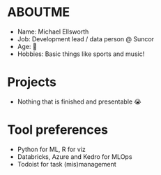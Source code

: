# ABOUTME
- Name: Michael Ellsworth
- Job: Development lead / data person @ Suncor
- Age: 🤫
- Hobbies: Basic things like sports and music!

# Projects
- Nothing that is finished and presentable 😭

# Tool preferences
- Python for ML, R for viz
- Databricks, Azure and Kedro for MLOps
- Todoist for task (mis)management
